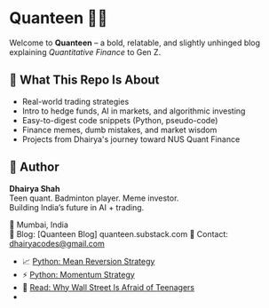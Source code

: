 # Quanteen 🧠💸

Welcome to **Quanteen** – a bold, relatable, and slightly unhinged blog explaining *Quantitative Finance* to Gen Z.

## 🎯 What This Repo Is About

- Real-world trading strategies  
- Intro to hedge funds, AI in markets, and algorithmic investing  
- Easy-to-digest code snippets (Python, pseudo-code)  
- Finance memes, dumb mistakes, and market wisdom  
- Projects from Dhairya's journey toward NUS Quant Finance

## 🚀 Author

**Dhairya Shah**  
Teen quant. Badminton player. Meme investor.  
Building India’s future in AI + trading.  

📍 Mumbai, India  
📰 Blog: [Quanteen Blog] quanteen.substack.com
📧 Contact: dhairyacodes@gmail.com
- 📈 [Python: Mean Reversion Strategy](./mean_reversion_strategy.py)
- ⚡️ [Python: Momentum Strategy](./projects/momentum_strategy.py)
- 🔗 [Read: Why Wall Street Is Afraid of Teenagers](./teens-vs-wall-street.md)
- 
